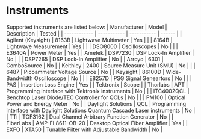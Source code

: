 # Instruments

Supported instruments are listed below:
| Manufacturer | Model       | Description | Tested |
| ------------ | ----------- | ----------- | ------ |
| Agilent (Keysight)      | 8163B       | Lightwave Multimeter | Yes |
|                         | 8164B       | Lightwave Measurement | Yes |
|              | DSO8000     | Oscilloscopes | No |
|              | E3640A      | Power Meter | Yes |
| Ametek       | DSP7230     | DSP Lock-In Amplifier | No |
|              | DSP7265     | DSP Lock-In Amplifier | No |
| Arroyo       | 6301        | ComboSource | No |
| Keithley     | 2400        | Source Measure Unit (SMU) | No |
|              | 6487        | Picoammeter Voltage Source | No |
| Keysight     | 86100D      | Wide-Bandwidth Oscilloscope | No |
|              | E8257D      | PSG Signal Geneartors | No |
|              | PAS         | Insertion Loss Engine | Yes |
| Tektronix    | Scope       |
| Thorlabs     | APT         | Programming interface with Tektronix instruments | No |
|              | ITC4002QCL  | Benchtop Laser Diode/TEC Controller for QCLs | No |
|              | PM100       | Optical Power and Energy Meter | No |
| Daylight Solutions | QCL         | Programming interface with Daylight Solutions Quantum Cascade Laser instruments | No |
| TTi         | TGF3162     | Dual Channel Arbitrary Function Generator | No |
| FiberLabs   | AMP-FL8611-OB-20  | Desktop Optical Fiber Amplifier  | Yes |
| EXFO        | XTA50       | Tunable Filter with Adjustable Bandwidth  | No |